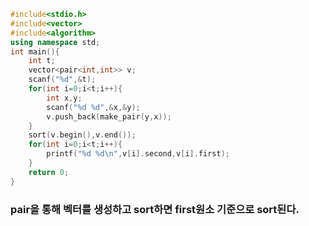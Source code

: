 ```cpp
#include<stdio.h>
#include<vector>
#include<algorithm>
using namespace std;
int main(){
	int t;
	vector<pair<int,int>> v;
	scanf("%d",&t);
	for(int i=0;i<t;i++){
		int x,y;
		scanf("%d %d",&x,&y);
		v.push_back(make_pair(y,x));
	}
	sort(v.begin(),v.end());
	for(int i=0;i<t;i++){
		printf("%d %d\n",v[i].second,v[i].first);
	}
	return 0;
}
```
 ### pair을 통해 벡터를 생성하고 sort하면 first원소 기준으로 sort된다.

